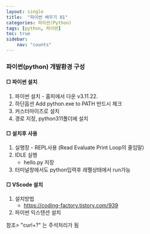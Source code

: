 ```yaml
---
layout: single
title:  "파이썬 배우기 01"
categories: 파이썬(Python)
tags: [python, 파이썬]
toc: true
sidebar:
    nav: "counts"
---
```


### 파이썬(python) 개발환경 구성 


#### □ 파이썬 설치

1. 파이썬 설치 - 홈피에서 다운 v3.11.22.
2. 하단옵션 Add python.exe to PATH 반드시 체크
3. 커스터마이즈로 설치
4. 경로 지정, python311폴더에 설치

#### □ 설치후 사용

1. 실행창 - REPL사용 (Read Evaluate Print Loop의 줄임말)
2. IDLE 실행
   - hello.py 저장
3. 터미널창에서도 python입력후 레펠상태에서 run가능


#### □ VScode 설치

1. 설치방법
   - https://coding-factory.tistory.com/939
2. 파이썬 익스텐션 설치

참조> "curl+?" 는 주석처리가 됨
